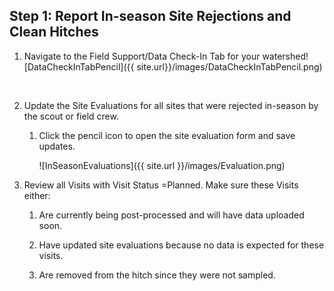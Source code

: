 ## Step 1: Report In-season Site Rejections and Clean Hitches



1. Navigate to the Field Support/Data Check-In Tab for your watershed![DataCheckInTabPencil]({{ site.url}}/images/DataCheckInTabPencil.png)

   ​

2. Update the Site Evaluations for all sites that were rejected in-season by the scout or field crew.

   1. Click the pencil icon to open the site evaluation form and save updates.

      ![InSeasonEvaluations]({{ site.url }}/images/Evaluation.png)

3. Review all Visits with Visit Status =Planned.  Make sure these Visits either:

   1. Are currently being post-processed and will have data uploaded soon.

   2. Have updated site evaluations because no data is expected for these visits.

   3. Are removed from the hitch since they were not sampled.

      ​

